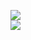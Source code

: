 [![](https://img.shields.io/badge/Made%20With-Github%20Spray-lightgrey.svg?style=for-the-badge&logo=github)](https://github.com/Annihil/github-spray#21420)  
[![](https://i.imgur.com/2DrTn0Z.gif)](https://github.com/Annihil/github-spray)